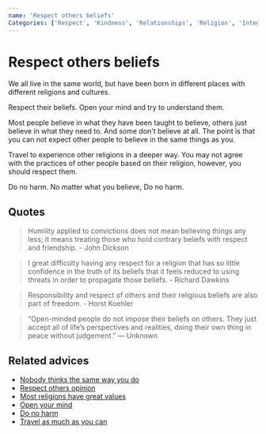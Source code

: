 ```yaml
---
name: 'Respect others beliefs'
Categories: ['Respect', 'Kindness', 'Relationships', 'Religion', 'Integrity', 'Open-mindedness']
---
```

# Respect others beliefs

We all live in the same world, but have been born in different places with different religions and cultures.

Respect their beliefs. Open your mind and try to understand them.

Most people believe in what they have been taught to believe, others just believe in what they need to. And some don't believe at all. The point is that you can not expect other people to believe in the same things as you.

Travel to experience other religions in a deeper way. You may not agree with the practices of other people based on their religion, however, you should respect them.

Do no harm. No matter what you believe, Do no harm.

## Quotes

> Humility applied to convictions does not mean believing things any less; it means treating those who hold contrary beliefs with respect and friendship. - John Dickson

> I great difficulty having any respect for a religion that has so little confidence in the truth of its beliefs that it feels reduced to using threats in order to propagate those beliefs. - Richard Dawkins

> Responsibility and respect of others and their religious beliefs are also part of freedom. - Horst Koehler

> “Open-minded people do not impose their beliefs on others. They just accept all of life’s perspectives and realities, doing their own thing in peace without judgement.” — Unknown 

## Related advices

- [Nobody thinks the same way you do](../Nobody%20thinks%20the%20same%20way%20you%20do/index.md)
- [Respect others opinion](../Respect%20others%20opinion/index.md)
- [Most religions have great values](../Most%20religions%20have%20great%20values/index.md)
- [Open your mind](../Open%20your%20mind/index.md)
- [Do no harm](../Do%20no%20harm/index.md)
- [Travel as much as you can](../Travel%20as%20much%20as%20you%20can/index.md)